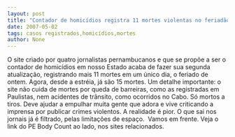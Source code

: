 ```yaml
---
layout: post
title: "Contador de homicídios registra 11 mortes violentas no feriadão"
date: 2007-05-02
tags: casos registrados,homicídios,mortes
author: None
---
```


O site criado por quatro jornalistas pernambucanos e que se propõe a ser o contador de homicídios em nosso Estado acaba de fazer sua segunda atualização, registrando mais 11 mortes em um único dia, o feriado de ontem. Agora, desde a estréia, já são 15 mortes.
Um detalhe importante: o site não cuida de mortes por queda de barreiras, como as registradas em Paulistas, nem acidentes de trânsito, como ocorridos no Cabo. Só mortos a tiros.
Deve ajudar a empulhar muita gente que adora e vive criticando a imprensa por publicar crimes violentos. A realidade é pior. O que sai nos jornais já é filtrado, pelas limitações de espaço.&nbsp;
Vamos em frente. Veja o link do PE Body Count ao lado, nos sites relacionados. 
